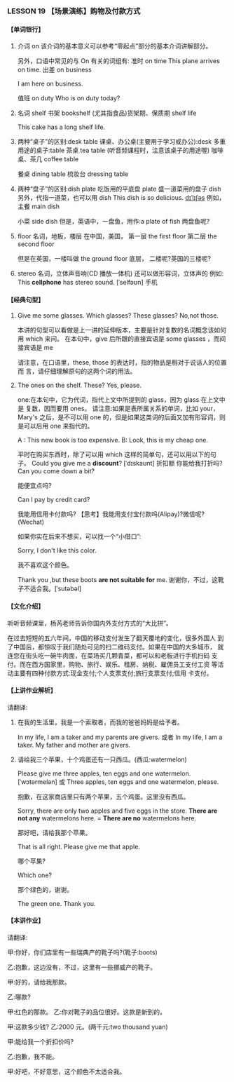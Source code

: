 ### LESSON 19 【场景演练】购物及付款方式

#### 【单词银行】

1. 介词 on 该介词的基本意义可以参考“零起点”部分的基本介词讲解部分。

   另外，口语中常见的与 On 有关的词组有: 准时 on time
   This plane arrives on time.
   出差 on business

   I am here on business. 

   值班 on duty
   Who is on duty today?

2. 名词 shelf
   书架 bookshelf (尤其指食品)货架期、保质期 shelf life 

   This cake has a long shelf life.

3. 两种“桌子”的区别:desk table 课桌、办公桌(主要用于学习或办公):desk 多重用途的桌子:table
    茶桌 tea table (听音频课程时，注意该桌子的用途喔) 咖啡桌、茶几 coffee table

   餐桌 dining table
   梳妆台 dressing table

4. 两种“盘子”的区别:dish plate 吃饭用的平底盘 plate
   盛一道菜用的盘子 dish 另外，代指一道菜，也可以用 dish
   This dish is so delicious. [dɪˈlɪʃəs](美味的) 例如，主餐 main dish

   小菜 side dish 但是，英语中，一盘鱼，用作:a plate of fish 两盘鱼呢?

5. floor 名词，地板，楼层
   在中国，美国，
   第一层 the first floor
   第二层 the second floor 

   但是在英国，一楼叫做 the ground floor 底层， 二楼呢?英国的三楼呢?

6. stereo 名词，立体声音响(CD 播放一体机) 还可以做形容词，立体声的
   例如:
   This **cellphone** has stereo sound. [ˈselfəʊn] 手机

#### 【经典句型】

1. Give me some glasses. Which glasses? These glasses? No,not those.

   本讲的句型可以看做是上一讲的延伸版本，主要是针对复数的名词概念该如何 用 which 来问。
   在本句中，give 后所跟的直接宾语是 some glasses ，而间接宾语是 me

   请注意，在口语里，these, those 的表达时，指的物品是相对于说话人的位置而 言，请仔细理解原句的这两个词的用法。

2. The ones on the shelf. These? Yes, please.

   one:在本句中，它为代词，指代上文中所提到的 glass，因为 glass 在上文中是 复数，因而要用 ones。
   请注意:如果是表所属关系的单词，比如 your，Mary's 之后，是不可以用 one 的，但是如果这类词的后面又加有形容词，则是可以后用 one 来指代的。

   A : This new book is too expensive. B: Look, this is my cheap one.

   平时在购买东西时，除了可以用 which 这样的简单句，还可以用以下的句子。 Could you give me a **discount**? [ˈdɪskaʊnt] 折扣额
   你能给我打折吗?
   Can you come down a bit?

   能便宜点吗?

   Can I pay by credit card?

   我能用信用卡付款吗? 【思考】我能用支付宝付款吗(Alipay)?微信呢?(Wechat)

   如果你实在后来不想买，可以找一个“小借口”:

   Sorry, I don't like this color.

   我不喜欢这个颜色。

   Thank you ,but these boots **are not suitable for** me. 谢谢你，不过，这靴子不适合我。[ˈsutəbəl]

#### 【文化介绍】

 听听音频课里，杨芮老师告诉你国内外支付方式的“大比拼”。

在过去短短的五六年间，中国的移动支付发生了翻天覆地的变化，很多外国人 到了中国后，都惊叹于我们随处可见的扫二维码支付。如果在中国的大多城市， 就连您在街头吃一碗牛肉面，在菜场买几颗青菜，都可以和老板进行手机扫码 支付。而在西方国家里，购物、旅行、娱乐、租房、纳税、雇佣员工支付工资 等活动主要有四种付款方式:现金支付;个人支票支付;旅行支票支付;信用 卡支付。

#### 【上讲作业解析】

请翻译:

1. 在我的生活里，我是一个索取者，而我的爸爸妈妈是给予者。 

   In my life, I am a taker and my parents are givers.
   或者
   In my life, I am a taker. My father and mother are givers.

2. 请给我三个苹果，十个鸡蛋还有一只西瓜。(西瓜:watermelon)

   Please give me three apples, ten eggs and one watermelon. [ˈwɔtərmelən] 或
    Three apples, ten eggs and one watermelon, please.

   抱歉，在这家商店里只有两个苹果，五个鸡蛋。这里没有西瓜。

   Sorry, there are only two apples and five eggs in the store.
   **There are not any** watermelons here. = **There are no** watermelons here.

   那好吧，请给我那个苹果。

   That is all right. Please give me that apple.

   哪个苹果?

   Which one?

   那个绿色的，谢谢。

   The green one. Thank you.

#### 【本讲作业】 

请翻译:

甲:你好，你们店里有一些瑞典产的靴子吗?(靴子:boots) 

乙:抱歉，这边没有，不过，这里有一些挪威产的靴子。 

甲:好的，请给我那款。

乙:哪款?

甲:红色的那款。 乙:你对靴子的品位很好。这款是新到的。 

甲:这款多少钱?
乙:2000 元。(两千元:two thousand yuan) 

甲:能给我一个折扣价吗? 

乙:抱歉，我不能。 

甲:好吧，不好意思，这个颜色不太适合我。